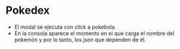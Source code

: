 # Pokedex

+ El modal se ejecuta con click a pokebola.
+ En la consola aparece el momento en el que carga el nombre del pokemón y por lo tanto, los json que dependen de él.
